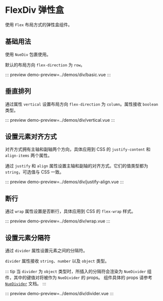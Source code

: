 # FlexDiv 弹性盒

使用 `Flex` 布局方式的弹性盒组件。

## 基础用法

使用 `NueDiv` 包裹使用。

默认的布局方向 `flex-direction` 为 `row`。

::: preview
demo-preview=../demos/div/basic.vue
:::

## 垂直排列

通过属性 `vertical` 设置布局方向 `flex-direction` 为 `column`。属性接收 `boolean` 类型。

::: preview
demo-preview=../demos/div/vertical.vue
:::

## 设置元素对齐方式

对齐方式拥有主轴和副轴两个方向，具体应用到 CSS 的 `justify-content` 和 `align-items` 两个属性。

通过 `justify` 和 `align` 属性设置主轴和副轴的对齐方式。它们的值类型都为 `string`，可选值与 CSS 一致。

::: preview
demo-preview=../demos/div/justify-align.vue
:::

## 断行

通过 `wrap` 属性设置是否断行，具体应用到 CSS 的 `flex-wrap` 样式。

::: preview
demo-preview=../demos/div/wrap.vue
:::

## 设置元素分隔符

通过 `divider` 属性设置元素之间的分隔符。

`divider` 属性接收 `string`、`number` 以及 `object` 类型。

::: tip
当 `divider` 为 `object` 类型时，所插入的分隔符会渲染为 `NueDivider` 组件，其中的键值对将被作为 `NueDivider` 的 props。
组件具体的 props 请参考 [`NueDivider`](/pages/divider.html) 文档。
:::

::: preview
demo-preview=../demos/div/divider.vue
:::
